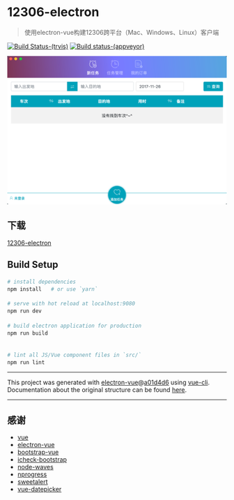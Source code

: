 # 12306-electron

> 使用electron-vue构建12306跨平台（Mac、Windows、Linux）客户端

[![Build Status-(trvis)](https://travis-ci.org/woo-long/12306-electron.svg?branch=dev)](https://travis-ci.org/woo-long/12306-electron)
[![Build status-(appveyor)](https://ci.appveyor.com/api/projects/status/kp0lj6hh4cdkusxg?svg=true)](https://ci.appveyor.com/project/Woo-Long/12306-electron)

![程序效果（Mac）](https://raw.githubusercontent.com/woo-long/12306-electron/dev/app_snapshot.png)

## 下载

[12306-electron](https://github.com/woo-long/12306-electron/releases)

## Build Setup

``` bash
# install dependencies
npm install   # or use `yarn`

# serve with hot reload at localhost:9080
npm run dev

# build electron application for production
npm run build


# lint all JS/Vue component files in `src/`
npm run lint

```

---

This project was generated with [electron-vue](https://github.com/SimulatedGREG/electron-vue)@[a01d4d6](https://github.com/SimulatedGREG/electron-vue/tree/a01d4d68edff32c432273320f7df716234f56146) using [vue-cli](https://github.com/vuejs/vue-cli). Documentation about the original structure can be found [here](https://simulatedgreg.gitbooks.io/electron-vue/content/index.html).

---

## 感谢

- [vue](https://github.com/vuejs/vue)
- [electron-vue](https://github.com/SimulatedGREG/electron-vue)
- [bootstrap-vue](https://github.com/bootstrap-vue/bootstrap-vue)
- [icheck-bootstrap](https://github.com/bantikyan/icheck-bootstrap)
- [node-waves](https://github.com/fians/Waves)
- [nprogress](https://github.com/rstacruz/nprogress)
- [sweetalert](https://github.com/t4t5/sweetalert)
- [vue-datepicker](https://github.com/hilongjw/vue-datepicker)

